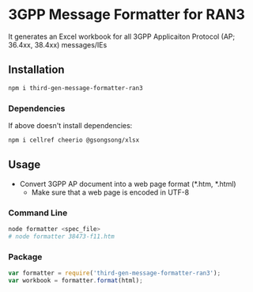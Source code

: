 # 3GPP Message Formatter for RAN3

It generates an Excel workbook for all 3GPP Applicaiton Protocol (AP; 36.4xx, 38.4xx) messages/IEs

## Installation

```sh
npm i third-gen-message-formatter-ran3
```

### Dependencies

If above doesn't install dependencies:

```sh
npm i cellref cheerio @gsongsong/xlsx
```


## Usage

- Convert 3GPP AP document into a web page format (*.htm, *.html)
   - Make sure that a web page is encoded in UTF-8

### Command Line

```sh
node formatter <spec_file>
# node formatter 38473-f11.htm
```

### Package

```js
var formatter = require('third-gen-message-formatter-ran3');
var workbook = formatter.format(html);
```

